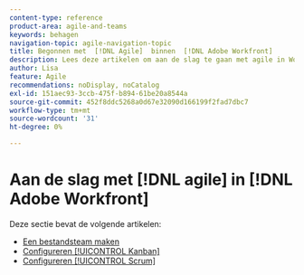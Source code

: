 ```yaml
---
content-type: reference
product-area: agile-and-teams
keywords: behagen
navigation-topic: agile-navigation-topic
title: Begonnen met  [!DNL Agile]  binnen  [!DNL Adobe Workfront]
description: Lees deze artikelen om aan de slag te gaan met agile in Workfront.
author: Lisa
feature: Agile
recommendations: noDisplay, noCatalog
exl-id: 151aec93-3ccb-475f-b894-61be20a8544a
source-git-commit: 452f8ddc5268a0d67e32090d166199f2fad7dbc7
workflow-type: tm+mt
source-wordcount: '31'
ht-degree: 0%

---
```


# Aan de slag met [!DNL agile] in [!DNL Adobe Workfront]

Deze sectie bevat de volgende artikelen:

* [Een bestandsteam maken](../../agile/get-started-with-agile-in-workfront/create-an-agile-team.md)
* [Configureren [!UICONTROL Kanban]](../../agile/get-started-with-agile-in-workfront/configure-kanban.md)
* [Configureren [!UICONTROL Scrum]](../../agile/get-started-with-agile-in-workfront/configure-scrum.md)
